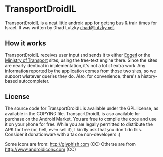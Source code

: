 TransportDroidIL
================

TransportDroidIL is a neat little android app for getting bus & train times for
Israel. It was written by Ohad Lutzky <ohad@lutzky.net>.

How it works
------------

TransportDroidIL receives user input and sends it to either
[Egged](http://egged.co.il) or the [Ministry of Transport](http://bus.gov.il)
sites, using the free-text engine there. Since the sites are nearly identical
in implementation, it's not a lot of extra work. Any information reported by
the application comes from those two sites, so we support whatever queries they
do. Also, for convenience, there's a history-based autocompleter.

License
-------

The source code for TransportDroidIL is available under the GPL license, as
available in the COPYING file. TransportDroidIL is also available for purchase
on the Android Market. You are free to compile the code and use it on your
phone for free. While you are legally permitted to distribute the APK for free
(or, hell, even sell it), I kindly ask that you don't do this. Consider it
donationware with a tax on non-developers :)

Some icons are from: http://glyphish.com (CC)
Otherse are from: http://www.androidicons.com (CC)
